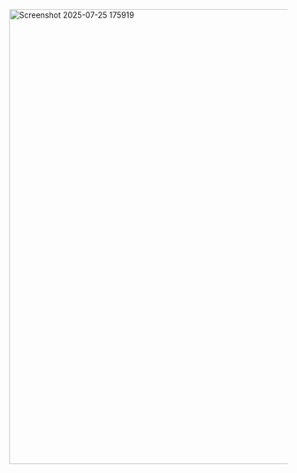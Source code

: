 <img width="1573" height="822" alt="Screenshot 2025-07-25 175919" src="https://github.com/user-attachments/assets/397a04d2-509d-4fd6-9020-c49c93583828" />
